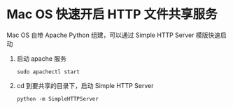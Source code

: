 # Mac OS 快速开启 HTTP 文件共享服务

Mac OS 自带 Apache Python 组建，可以通过 Simple HTTP Server 模版快速启动

1. 启动 apache 服务

    `sudo apachectl start`

2. cd 到要共享的目录下，启动 Simple HTTP Server

   `python -m SimpleHTTPServer`
